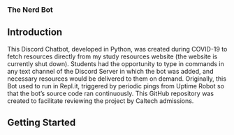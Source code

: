 ### **The Nerd Bot**

## **Introduction**

This Discord Chatbot, developed in Python, was created during COVID-19 to fetch resources directly from my study resources website (the website is currently shut down). Students had the opportunity to type in commands in any text channel of the Discord Server in which the bot was added, and necessary resources would be delivered to them on demand. Originally, this Bot used to run in Repl.it, triggered by periodic pings from Uptime Robot so that the bot’s source code ran continuously. This GitHub repository was created to facilitate reviewing the project by Caltech admissions.

## **Getting Started**
